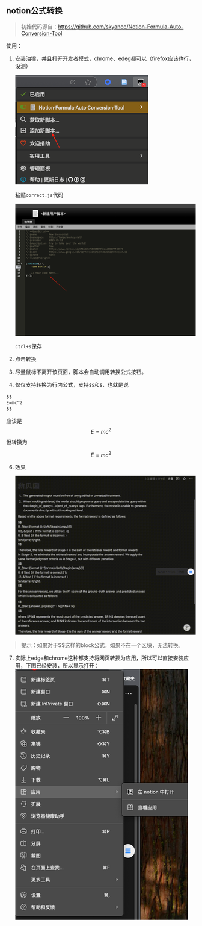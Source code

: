 ## notion公式转换

> 初始代码源自：https://github.com/skyance/Notion-Formula-Auto-Conversion-Tool

使用：

1. 安装油猴，并且打开开发者模式，chrome、edeg都可以（firefox应该也行，没测）

   ![image-20250513143909434](./assets/image-20250513143909434.png)

   粘贴`correct.js`代码

   ![image-20250513144033632](./assets/image-20250513144033632.png)

   `ctrl+s`保存

2. 点击转换

3. 尽量鼠标不离开该页面，脚本会自动调用转换公式按钮。

4. 仅仅支持转换为行内公式，支持`$$`和`$`，也就是说

```
$$
E=mc^2
$$
```

应该是
$$
E=mc^2
$$
但转换为

$$E=mc^2$$

6. 效果

   ![20250513144310_rec_](./assets/20250513144310_rec_.gif)

> 提示：如果对于$$这样的block公式，如果不在一个区块，无法转换。

7. 实际上edge和chrome这种都支持将网页转换为应用，所以可以直接安装应用，下图已经安装，所以显示打开：![image-20250513151347953](./assets/image-20250513151347953.png)